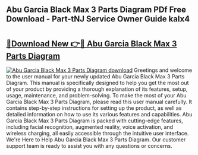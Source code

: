 ## Abu Garcia Black Max 3 Parts Diagram PDf Free Download - Part-tNJ Service Owner Guide kaIx4

# <h2><a href="http://dfmiuy.blite.top/?on=Abu+Garcia+Black+Max+3+Parts+Diagram">🔗Download New 👉🔴 Abu Garcia Black Max 3 Parts Diagram</a></h2>

[![Abu Garcia Black Max 3 Parts Diagram download](https://i.imgur.com/lujVjoI.png)](http://dfmiuy.blite.top/?on=Abu+Garcia+Black+Max+3+Parts+Diagram)
Greetings and welcome to the user manual for your newly updated Abu Garcia Black Max 3 Parts Diagram. This manual is specifically designed to help you get the most out of your product by providing a thorough explanation of its features, setup, usage, maintenance, and problem-solving. To make the most of your Abu Garcia Black Max 3 Parts Diagram, please read this user manual carefully. It contains step-by-step instructions for setting up the product, as well as detailed information on how to use its various features and capabilities. Abu Garcia Black Max 3 Parts Diagram is packed with cutting-edge features, including facial recognition, augmented reality, voice activation, and wireless charging, all easily accessible through the intuitive user interface. We're Here to Help Abu Garcia Black Max 3 Parts Diagram. Our customer support team is ready to assist you with any questions or concerns.

